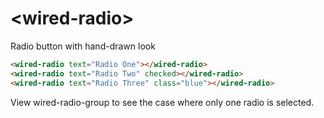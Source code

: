 # \<wired-radio\>

Radio button with hand-drawn look

<!--
```
<custom-element-demo>
  <template>
    <script src="../webcomponentsjs/webcomponents-lite.js"></script>
    <link rel="import" href="wired-radio.html">
    <style is="custom-style">
      .blue {
        color: #0d47a1;
      }
      wired-radio {
        margin: 5px 0;
        font-family: "Roboto", sans-serif;
      }
    </style>
    <next-code-block></next-code-block>
  </template>
</custom-element-demo>
```
-->
```html
<wired-radio text="Radio One"></wired-radio>
<wired-radio text="Radio Two" checked></wired-radio>
<wired-radio text="Radio Three" class="blue"></wired-radio>
```

View wired-radio-group to see the case where only one radio is selected.